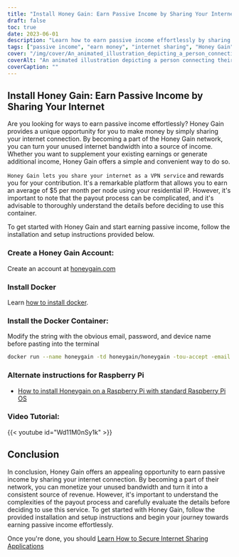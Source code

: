```yaml
---
title: "Install Honey Gain: Earn Passive Income by Sharing Your Internet"
draft: false
toc: true
date: 2023-06-01
description: "Learn how to earn passive income effortlessly by sharing your internet connection through Honey Gain, a platform that rewards you for your contribution."
tags: ["passive income", "earn money", "internet sharing", "Honey Gain", "VPN service", "residential IP", "payout process", "income generation", "supplement earnings", "unleashed potential", "network contribution", "digital economy", "monetize internet", "extra income", "home internet", "earn rewards", "easy money", "Internet usage", "unused bandwidth", "income stream", "side hustle", "financial independence", "work from home", "online earning", "money-making opportunity", "passive earnings", "digital sharing", "peer-to-peer network", "technology-based income", "monetization strategy"]
cover: "/img/cover/An_animated_illustration_depicting_a_person_connecting_their_internet.png"
coverAlt: "An animated illustration depicting a person connecting their internet router to a stack of money, symbolizing earning money through internet sharing with Honey Gain."
coverCaption: ""
---
```


## Install Honey Gain: Earn Passive Income by Sharing Your Internet

Are you looking for ways to earn passive income effortlessly? Honey Gain provides a unique opportunity for you to make money by simply sharing your internet connection. By becoming a part of the Honey Gain network, you can turn your unused internet bandwidth into a source of income. Whether you want to supplement your existing earnings or generate additional income, Honey Gain offers a simple and convenient way to do so.

`Honey Gain lets you share your internet as a VPN service` and rewards you for your contribution. It's a remarkable platform that allows you to earn an average of $5 per month per node using your residential IP. However, it's important to note that the payout process can be complicated, and it's advisable to thoroughly understand the details before deciding to use this container.

To get started with Honey Gain and start earning passive income, follow the installation and setup instructions provided below.

### Create a Honey Gain Account:
Create an account at [honeygain.com](https://r.honeygain.me/DAVID07A75)

### Install Docker

Learn [how to install docker](https://simeononsecurity.ch/other/creating-profitable-low-powered-crypto-miners/#installing-docker).

### Install the Docker Container:
Modify the string with the obvious email, password, and device name before pasting into the terminal
```bash
docker run --name honeygain -td honeygain/honeygain -tou-accept -email ACCOUNT_EMAIL -pass ACCOUNT_PASSWORD -device DEVICE_NAME
```
### Alternate instructions for Raspberry Pi
- [How to install Honeygain on a Raspberry Pi with standard Raspberry Pi OS](https://www.reddit.com/r/Honeygain/comments/tj8vfa/how_to_install_honeygain_on_a_raspberry_pi_with/)

### Video Tutorial:

{{< youtube id="Wd11M0nSy1k" >}}


## Conclusion 

In conclusion, Honey Gain offers an appealing opportunity to earn passive income by sharing your internet connection. By becoming a part of their network, you can monetize your unused bandwidth and turn it into a consistent source of revenue. However, it's important to understand the complexities of the payout process and carefully evaluate the details before deciding to use this service. To get started with Honey Gain, follow the provided installation and setup instructions and begin your journey towards earning passive income effortlessly.

Once you're done, you should [Learn How to Secure Internet Sharing Applications](https://simeononsecurity.ch/other/how-to-secure-internet-sharing-applications/)

